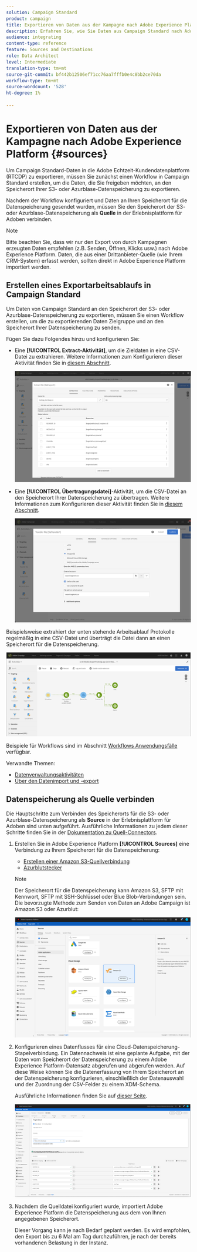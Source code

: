 ```yaml
---
solution: Campaign Standard
product: campaign
title: Exportieren von Daten aus der Kampagne nach Adobe Experience Platform
description: Erfahren Sie, wie Sie Daten aus Campaign Standard nach Adobe Experience Platform exportieren.
audience: integrating
content-type: reference
feature: Sources and Destinations
role: Data Architect
level: Intermediate
translation-type: tm+mt
source-git-commit: bf442b12506ef71cc76aa7fffb0e4c8bb2ce70da
workflow-type: tm+mt
source-wordcount: '528'
ht-degree: 1%

---
```



# Exportieren von Daten aus der Kampagne nach Adobe Experience Platform {#sources}

Um Campaign Standard-Daten in die Adobe Echtzeit-Kundendatenplattform (RTCDP) zu exportieren, müssen Sie zunächst einen Workflow in Campaign Standard erstellen, um die Daten, die Sie freigeben möchten, an den Speicherort Ihrer S3- oder Azurblase-Datenspeicherung zu exportieren.

Nachdem der Workflow konfiguriert und Daten an Ihren Speicherort für die Datenspeicherung gesendet wurden, müssen Sie den Speicherort der S3- oder Azurblase-Datenspeicherung als **Quelle** in der Erlebnisplattform für Adoben verbinden.

>[!NOTE]

Bitte beachten Sie, dass wir nur den Export von durch Kampagnen erzeugten Daten empfehlen (z.B. Senden, Öffnen, Klicks usw.) nach Adobe Experience Platform. Daten, die aus einer Drittanbieter-Quelle (wie Ihrem CRM-System) erfasst werden, sollten direkt in Adobe Experience Platform importiert werden.

## Erstellen eines Exportarbeitsablaufs in Campaign Standard

Um Daten von Campaign Standard an den Speicherort der S3- oder Azurblase-Datenspeicherung zu exportieren, müssen Sie einen Workflow erstellen, um die zu exportierenden Daten Zielgruppe und an den Speicherort Ihrer Datenspeicherung zu senden.

Fügen Sie dazu Folgendes hinzu und konfigurieren Sie:

* Eine **[!UICONTROL Extract-Aktivität]**, um die Zieldaten in eine CSV-Datei zu extrahieren. Weitere Informationen zum Konfigurieren dieser Aktivität finden Sie in [diesem Abschnitt](../../automating/using/extract-file.md).

   ![](assets/rtcdp-extract-file.png)

* Eine **[!UICONTROL Übertragungsdatei]**-Aktivität, um die CSV-Datei an den Speicherort Ihrer Datenspeicherung zu übertragen. Weitere Informationen zum Konfigurieren dieser Aktivität finden Sie in [diesem Abschnitt](../../automating/using/transfer-file.md).

   ![](assets/rtcdp-transfer-file.png)

Beispielsweise extrahiert der unten stehende Arbeitsablauf Protokolle regelmäßig in eine CSV-Datei und überträgt die Datei dann an einen Speicherort für die Datenspeicherung.

![](assets/aep-export.png)

Beispiele für Workflows sind im Abschnitt [Workflows Anwendungsfälle](../../automating/using/about-workflow-use-cases.md#management) verfügbar.

Verwandte Themen:

* [Datenverwaltungsaktivitäten](../../automating/using/about-data-management-activities.md)
* [Über den Datenimport und -export](../../automating/using/about-data-import-and-export.md)


## Datenspeicherung als Quelle verbinden

Die Hauptschritte zum Verbinden des Speicherorts für die S3- oder Azurblase-Datenspeicherung als **Source** in der Erlebnisplattform für Adoben sind unten aufgeführt. Ausführliche Informationen zu jedem dieser Schritte finden Sie in der [Dokumentation zu Quell-Connectors](https://experienceleague.adobe.com/docs/experience-platform/sources/home.html).

1. Erstellen Sie in Adobe Experience Platform **[!UICONTROL Sources]** eine Verbindung zu Ihrem Speicherort für die Datenspeicherung:

   * [Erstellen einer Amazon S3-Quellverbindung](https://experienceleague.adobe.com/docs/experience-platform/sources/ui-tutorials/create/cloud-storage/s3.html)
   * [Azurblutstecker](https://experienceleague.adobe.com/docs/experience-platform/sources/connectors/cloud-storage/blob.html)

   >[!NOTE]
   >
   >Der Speicherort für die Datenspeicherung kann Amazon S3, SFTP mit Kennwort, SFTP mit SSH-Schlüssel oder Blue Blob-Verbindungen sein. Die bevorzugte Methode zum Senden von Daten an Adobe Campaign ist Amazon S3 oder Azurblut:

   ![](assets/rtcdp-connector.png)

1. Konfigurieren eines Datenflusses für eine Cloud-Datenspeicherung-Stapelverbindung. Ein Datennachweis ist eine geplante Aufgabe, mit der Daten vom Speicherort der Datenspeicherung zu einem Adobe Experience Platform-Datensatz abgerufen und abgerufen werden. Auf diese Weise können Sie die Datenerfassung von Ihrem Speicherort an der Datenspeicherung konfigurieren, einschließlich der Datenauswahl und der Zuordnung der CSV-Felder zu einem XDM-Schema.

   Ausführliche Informationen finden Sie auf [dieser Seite](https://experienceleague.adobe.com/docs/experience-platform/sources/ui-tutorials/dataflow/cloud-storage.html).

   ![](assets/rtcdp-map-xdm.png)

1. Nachdem die Quelldatei konfiguriert wurde, importiert Adobe Experience Platform die Datenspeicherung aus dem von Ihnen angegebenen Speicherort.

   Dieser Vorgang kann je nach Bedarf geplant werden. Es wird empfohlen, den Export bis zu 6 Mal am Tag durchzuführen, je nach der bereits vorhandenen Belastung in der Instanz.
